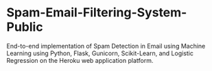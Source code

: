 # Spam-Email-Filtering-System-Public
End-to-end implementation of Spam Detection in Email using Machine Learning using Python, Flask, Gunicorn, Scikit-Learn, and Logistic Regression on the Heroku web application platform.
